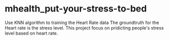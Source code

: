 # mhealth_put-your-stress-to-bed
Use KNN algorithm to training the Heart Rate data
The groundtruth for the Heart rate is the stress level. 
This project focus on pridicting people's stress level based on heart rate.
